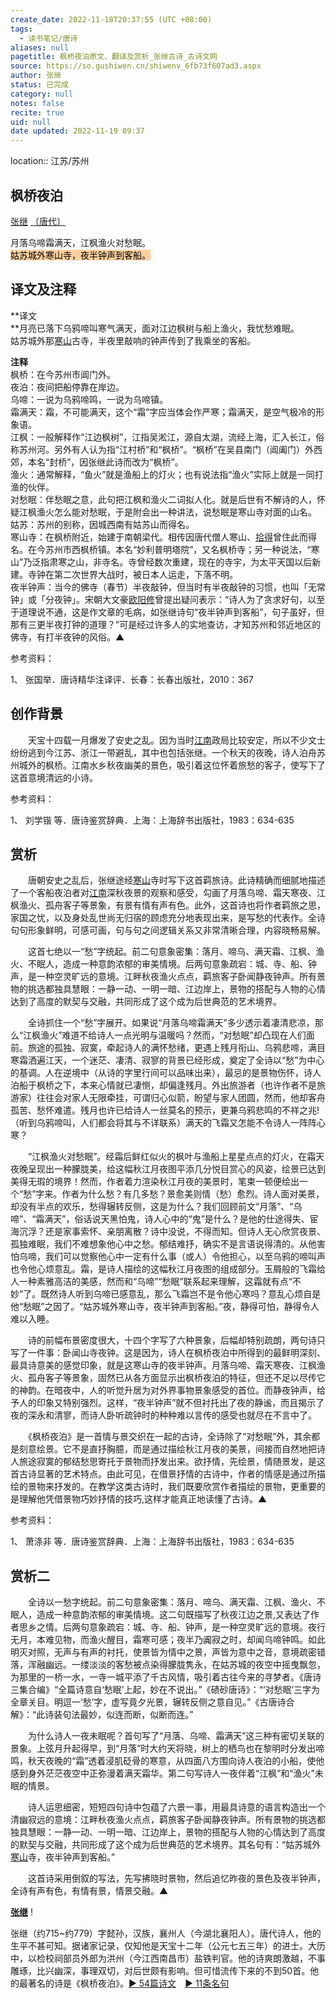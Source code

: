 ```yaml
---
create_date: 2022-11-18T20:37:55 (UTC +08:00)
tags:
  - 读书笔记/唐诗
aliases: null
pagetitle: 枫桥夜泊原文、翻译及赏析_张继古诗_古诗文网
source: https://so.gushiwen.cn/shiwenv_6fb73f607ad3.aspx
author: 张继
status: 已完成
category: null
notes: false
recite: true
uid: null
date updated: 2022-11-19 09:37
---
```


location:: 江苏/苏州

## 枫桥夜泊

[张继](https://so.gushiwen.cn/authorv_623fb18b7792.aspx) [〔唐代〕](https://so.gushiwen.cn/shiwens/default.aspx?cstr=%e5%94%90%e4%bb%a3)

月落乌啼霜满天，江枫渔火对愁眠。\
<mark style="background: #FFB86CA6;">姑苏城外寒山寺，夜半钟声到客船。</mark>

## 译文及注释

**译文\
**月亮已落下乌鸦啼叫寒气满天，面对江边枫树与船上渔火，我忧愁难眠。\
姑苏城外那[寒山](https://so.gushiwen.cn/authorv_891602ebe5d9.aspx)古寺，半夜里敲响的钟声传到了我乘坐的客船。

**注释**\
枫桥：在今苏州市阊门外。\
夜泊：夜间把船停靠在岸边。\
乌啼：一说为乌鸦啼鸣，一说为乌啼镇。\
霜满天：霜，不可能满天，这个“霜”字应当体会作严寒；霜满天，是空气极冷的形象语。\
江枫：一般解释作“江边枫树”，江指吴淞江，源自太湖，流经上海，汇入长江，俗称苏州河。另外有人认为指“江村桥”和“枫桥”。“枫桥”在吴县南门（阊阖门）外西郊，本名“封桥”，因张继此诗而改为“枫桥”。\
渔火：通常解释，“鱼火”就是渔船上的灯火；也有说法指“渔火”实际上就是一同打渔的伙伴。\
对愁眠：伴愁眠之意，此句把江枫和渔火二词拟人化。就是后世有不解诗的人，怀疑江枫渔火怎么能对愁眠，于是附会出一种讲法，说愁眠是寒山寺对面的山名。\
姑苏：苏州的别称，因城西南有姑苏山而得名。\
寒山寺：在枫桥附近，始建于南朝梁代。相传因唐代僧人寒山、[拾得](https://so.gushiwen.cn/authorv_a083c50638a3.aspx)曾住此而得名。在今苏州市西枫桥镇。本名“妙利普明塔院”，又名枫桥寺；另一种说法，“寒山”乃泛指肃寒之山，非寺名。寺曾经数次重建，现在的寺宇，为太平天国以后新建。寺钟在第二次世界大战时，被日本人运走，下落不明。\
夜半钟声：当今的佛寺（春节）半夜敲钟，但当时有半夜敲钟的习惯，也叫「无常钟」或「分夜钟」。宋朝大文豪[欧阳修](https://so.gushiwen.cn/authorv_7ab3b8200774.aspx)曾提出疑问表示：“诗人为了贪求好句，以至于道理说不通，这是作文章的毛病，如张继诗句“夜半钟声到客船”，句子虽好，但那有三更半夜打钟的道理？”可是经过许多人的实地查访，才知苏州和邻近地区的佛寺，有打半夜钟的风俗。▲

参考资料：

1、 张国举．唐诗精华注译评．长春：长春出版社，2010：367

## 创作背景

　　天宝十四载一月爆发了安史之乱。因为当时[江南](https://so.gushiwen.cn/authorv_487654addba8.aspx)政局比较安定，所以不少文士纷纷逃到今江苏、浙江一带避乱，其中也包括张继。一个秋天的夜晚，诗人泊舟苏州城外的枫桥。江南水乡秋夜幽美的景色，吸引着这位怀着旅愁的客子，使写下了这首意境清远的小诗。

参考资料：

1、 刘学锴 等．唐诗鉴赏辞典．上海：上海辞书出版社，1983：634-635

## 赏析

　　唐朝安史之乱后，张继途经[寒山](https://so.gushiwen.cn/authorv_891602ebe5d9.aspx)寺时写下这首羁旅诗。此诗精确而细腻地描述了一个客船夜泊者对[江南](https://so.gushiwen.cn/authorv_487654addba8.aspx)深秋夜景的观察和感受，勾画了月落乌啼、霜天寒夜、江枫渔火、孤舟客子等景象，有景有情有声有色。此外，这首诗也将作者羁旅之思，家国之忧，以及身处乱世尚无归宿的顾虑充分地表现出来，是写愁的代表作。全诗句句形象鲜明，可感可画，句与句之间逻辑关系又非常清晰合理，内容晓畅易解。

　　这首七绝以一“愁”字统起。前二句意象密集：落月、啼乌、满天霜、江枫、渔火、不眠人，造成一种意韵浓郁的审美情境。后两句意象疏宕：城、寺、船、钟声，是一种空灵旷远的意境。江畔秋夜渔火点点，羁旅客子卧闻静夜钟声。所有景物的挑选都独具慧眼：一静一动、一明一暗、江边岸上，景物的搭配与人物的心情达到了高度的默契与交融，共同形成了这个成为后世典范的艺术境界。

　　全诗抓住一个“愁”字展开。如果说“月落乌啼霜满天”多少透示着凄清悲凉，那么“江枫渔火”难道不给诗人一点光明与温暖吗？然而，“对愁眠”却凸现在人们面前。旅途的孤独、寂寞，牵起诗人的满怀愁绪，更遇上残月衔山、乌鸦悲啼，满目寒霜洒遍江天，一个迷茫、凄清、寂寥的背景已经形成，奠定了全诗以“愁”为中心的基调。人在逆境中（从诗的字里行间可以品味出来），最忌的是景物伤怀，诗人泊船于枫桥之下，本来心情就已凄恻，却偏逢残月。外出旅游者（也许作者不是旅游家）往往会对家人无限牵挂，可谓归心似箭，盼望与家人团圆，然而，他却客舟孤苦、愁怀难遣。残月也许已给诗人一丝莫名的预示，更兼乌鸦悲鸣的不祥之兆!（听到乌鸦啼叫，人们都会将其与不详联系）满天的飞霜又怎能不令诗人一阵阵心寒？

　　“江枫渔火对愁眠”。经霜后鲜红似火的枫叶与渔船上星星点点的灯火，在霜天夜晚呈现出一种朦胧美，给这幅秋江月夜图平添几分悦目赏心的风姿，绘景已达到美得无瑕的境界！然而，作者着力渲染秋江月夜的美景时，笔束一顿便绘出一个“愁”字来。作者为什么愁？有几多愁？景愈美则情（愁）愈烈。诗人面对美景，却没有半点的欢乐，愁得辗转反侧，这是为什么？我们回顾前文“月落”、“乌啼”、“霜满天”，俗话说天黑怕鬼，诗人心中的“鬼”是什么？是他的仕途得失、宦海沉浮？还是家事索怀、亲朋离散？诗中没说，不得而知。但诗人无心欣赏夜景、孤独难眠，我们不难想象他心中之愁。郁结难抒，确实不是言语说得清的。从他害怕乌啼，我们可以觉察他心中一定有什么事（或人）令他担心，以至乌鸦的啼叫声也令他心烦意乱。霜，是诗人描绘的这幅秋江月夜图的组成部分。玉屑般的飞霜给人一种素雅高洁的美感，然而和“乌啼”“愁眠”联系起来理解，这霜就有点“不妙”了。既然诗人听到乌啼已感意乱，那么飞霜岂不是令他心寒吗？意乱心烦自是他“愁眠”之因了。“姑苏城外寒山寺，夜半钟声到客船。”夜，静得可怕，静得令人难以入睡。

　　诗的前幅布景密度很大，十四个字写了六种景象，后幅却特别疏朗，两句诗只写了一件事：卧闻山寺夜钟。这是因为，诗人在枫桥夜泊中所得到的最鲜明深刻、最具诗意美的感觉印象，就是这寒山寺的夜半钟声。月落乌啼、霜天寒夜、江枫渔火、孤舟客子等景象，固然已从各方面显示出枫桥夜泊的特征，但还不足以尽传它的神韵。在暗夜中，人的听觉升居为对外界事物景象感受的首位。而静夜钟声，给予人的印象又特别强烈。这样，“夜半钟声”就不但衬托出了夜的静谧，而且揭示了夜的深永和清寥，而诗人卧听疏钟时的种种难以言传的感受也就尽在不言中了。

　　《枫桥夜泊》是一首情与景交织在一起的古诗，全诗除了“对愁眠”外，其余都是刻意绘景。它不是直抒胸臆，而是通过描绘秋江月夜的美景，间接而自然地把诗人旅途寂寞的郁结愁思寄托于景物而抒发出来。欲抒情，先绘景，情随景发，是这首古诗显著的艺术特点。由此可见，在借景抒情的古诗中，作者的情感是通过所描绘的景物来抒发的。在教学这类古诗时，我们既要欣赏作者描绘的景物，更重要的是理解他凭借景物巧妙抒情的技巧,这样才能真正地读懂了古诗。▲

参考资料：

1、 萧涤非 等．唐诗鉴赏辞典．上海：上海辞书出版社，1983：634-635

## 赏析二

　　全诗以一愁字统起。前二句意象密集：落月、啼乌、满天霜、江枫、渔火、不眠人，造成一种意韵浓郁的审美情境。这二句既描写了秋夜江边之景,又表达了作者思乡之情。后两句意象疏宕：城、寺、船、钟声，是一种空灵旷远的意境。夜行无月，本难见物，而渔火醒目，霜寒可感；夜半乃阗寂之时，却闻乌啼钟鸣。如此明灭对照，无声与有声的衬托，使景皆为情中之景，声皆为意中之音，意境疏密错落，浑融幽远。一缕淡淡的客愁被点染得朦胧隽永，在姑苏城的夜空中摇曳飘忽，为那里的一桥一水，一寺一城平添了千古风情，吸引着古往今来的寻梦者。《唐诗三集合编》“全篇诗意自‘愁眠’上起，妙在不说出。”《碛砂唐诗》：“‘对愁眠’三字为全章关目。明逗一‘愁’字，虚写竟夕光景，辗转反侧之意自见。”《古唐诗合解》：“此诗装句法最妙，似连而断，似断而连。”

　　为什么诗人一夜未眠呢？首句写了“月落、乌啼、霜满天”这三种有密切关联的景象。上弦月升起得早，到“月落”时大约天将晓，树上的栖鸟也在黎明时分发出啼鸣，秋天夜晚的“霜”透着浸肌砭骨的寒意，从四面八方围向诗人夜泊的小船，使他感到身外茫茫夜空中正弥漫着满天霜华。第二句写诗人一夜伴着“江枫”和“渔火”未眠的情景。

　　诗人运思细密，短短四句诗中包蕴了六景一事，用最具诗意的语言构造出一个清幽寂远的意境：江畔秋夜渔火点点，羁旅客子卧闻静夜钟声。所有景物的挑选都独具慧眼：一静一动、一明一暗、江边岸上，景物的搭配与人物的心情达到了高度的默契与交融，共同形成了这个成为后世典范的艺术境界。其名句有：“姑苏城外[寒山](https://so.gushiwen.cn/authorv_891602ebe5d9.aspx)寺，夜半钟声到客船。”

　　这首诗采用倒叙的写法，先写拂晓时景物，然后追忆昨夜的景色及夜半钟声，全诗有声有色，有情有景，情景交融。▲

[**张继**](https://so.gushiwen.cn/authorv_623fb18b7792.aspx) !

张继（约715~约779）字懿孙，汉族，襄州人（今湖北襄阳人）。唐代诗人，他的生平不甚可知。据诸家记录，仅知他是天宝十二年（公元七五三年）的进士。大历中，以检校祠部员外郎为洪州（今江西南昌市）盐铁判官。他的诗爽朗激越，不事雕琢，比兴幽深，事理双切，对后世颇有影响。但可惜流传下来的不到50首。他的最著名的诗是《枫桥夜泊》。[► 54篇诗文](https://so.gushiwen.cn/shiwens/default.aspx?astr=%e5%bc%a0%e7%bb%a7)　[► 11条名句](https://so.gushiwen.cn/mingjus/default.aspx?astr=%e5%bc%a0%e7%bb%a7)
